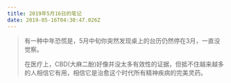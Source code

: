 ```yaml
---
title: 2019年5月16日的笔记
date: 2019-05-16T04:30:47.026Z
---
```

> 有一种中年恐慌是，5月中旬你突然发现桌上的台历仍然停在3月，一直没觉察。
>
> 在医疗上，CBD(大麻二酚)好像并没太多有效性的证据，但抵不住越来越多的人相信它有用，相信它是治愈这个时代所有精神疾病的完美灵药。
